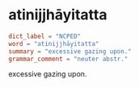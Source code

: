 # atinijjhāyitatta

``` toml
dict_label = "NCPED"
word = "atinijjhāyitatta"
summary = "excessive gazing upon."
grammar_comment = "neuter abstr."
```

excessive gazing upon.

